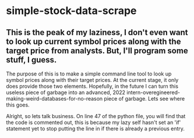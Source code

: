 # simple-stock-data-scrape

<h2>
  This is the peak of my laziness, I don't even want to look up current symbol prices along with the target price from analysts. But, I'll program some stuff, I guess.
</h2>

<body>
  The purpose of this is to make a simple command line tool to look up symbol prices along with their target prices. At the current stage, it only does provide those two elements. Hopefully, in the future I can turn this useless piece of garbage into an advanced, 2022 intern-overegineered-making-weird-databases-for-no-reason piece of garbage. Lets see where this goes.
<p>
  Alright, so lets talk business. On line 47 of the python file, you will find that the code is commented out, this is because my lazy self hasn't set an 'if' statement yet to stop putting the line in if there is already a previous entry.
</p>
</body>
